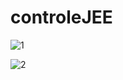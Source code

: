 # controleJEE
![1](https://github.com/WiamMerjane/controleJEE/assets/116950948/f49df0a6-8662-461c-91b3-5c3646fab57c)

![2](https://github.com/WiamMerjane/controleJEE/assets/116950948/070e90f0-cbc5-49e8-975d-04e7d933c1d4)
